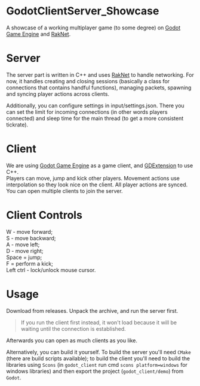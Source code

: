 # GodotClientServer_Showcase
A showcase of a working multiplayer game (to some degree) on [Godot Game Engine](https://godotengine.org/) and [RakNet](https://github.com/facebookarchive/RakNet).

# Server
The server part is written in C++ and uses [RakNet](https://github.com/facebookarchive/RakNet) to handle networking.
For now, it handles creating and closing sessions (basically a class for connections that contains handful functions), managing packets, spawning and syncing player actions across clients.

Additionally, you can configure settings in input/settings.json. There you can set the limit for incoming connections (in other words players connected) and sleep time for the main thread (to get a more consistent tickrate).

# Client
We are using [Godot Game Engine](https://godotengine.org/) as a game client, and [GDExtension](https://docs.godotengine.org/en/stable/tutorials/scripting/gdextension/index.html) to use C++.<br />
Players can move, jump and kick other players. Movement actions use interpolation so they look nice on the client. All player actions are synced.<br />
You can open multiple clients to join the server.

# Client Controls
W - move forward;<br />
S - move backward;<br />
A - move left;<br />
D - move right;<br />
Space = jump;<br />
F = perform a kick;<br />
Left ctrl - lock/unlock mouse cursor.

# Usage
Download from releases. Unpack the archive, and run the server first.
> If you run the client first instead, it won't load because it will be waiting until the connection is established.

Afterwards you can open as much clients as you like.

Alternatively, you can build it yourself. To build the server you'll need `CMake` (there are build scripts available); to build the client you'll need to build the libraries using `Scons` (in `godot_client` run cmd `scons platform=windows` for windows libraries) and then export the project (`godot_client/demo`) from `Godot`.

